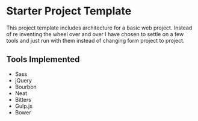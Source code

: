 # Starter Project Template

This project template includes architecture for a basic web project. Instead of re inventing the wheel over and over I have chosen to settle on a few tools and just run with them instead of changing form project to project.

## Tools Implemented

* Sass
* jQuery
* Bourbon
* Neat
* Bitters
* Gulp.js
* Bower
